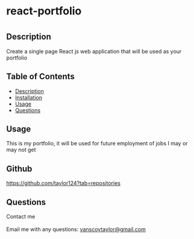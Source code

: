 
  <h1>react-portfolio<h1>

  ## <h2>Description</h2>
  Create a single page React js web application that will be used as your portfolio

  ## Table of Contents
  - [Description](#description)
  - [Installation](#installation)
  - [Usage](#usage)
  - [Questions](#questions)

  ## Usage
  This is my portfolio, it will be used for future employment of jobs I may or may not get
  
  ## Github
  https://github.com/taylor124?tab=repositories

  ## <h2 >Questions</h2>
  Contact me<br />
  <br />
  Email me with any questions: vanscoytaylor@gmail.com<br /><br />
  
